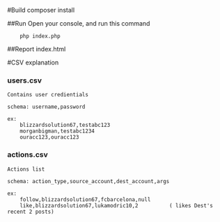 #Build
	composer install

##Run
	Open your console, and run this command

		php index.php

##Report
	index.html

#CSV explanation
	
### users.csv
	Contains user credientials

	schema: username,password

	ex:
		blizzardsolution67,testabc123
		morganbigman,testabc1234
		ouracc123,ouracc123

### actions.csv
	Actions list

	schema: action_type,source_account,dest_account,args

	ex:
		follow,blizzardsolution67,fcbarcelona,null
		like,blizzardsolution67,lukamodric10,2			( likes Dest's recent 2 posts)
